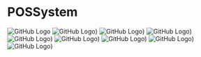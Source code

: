 # POSSystem
![GitHub Logo]([https://ibb.co/wcvDBG3](https://ibb.co/wcvDBG3))
![GitHub Logo](https://ibb.co/1QLQVCt))
![GitHub Logo](https://ibb.co/44xhBdP))
![GitHub Logo](https://ibb.co/HnTX4Mb))
![GitHub Logo](https://ibb.co/Jzw561q))
![GitHub Logo](https://ibb.co/H7FKqfV))
![GitHub Logo](https://ibb.co/1Z2Gs3S))
![GitHub Logo](https://ibb.co/myXJygd))
![GitHub Logo](https://ibb.co/6w89SsL))



